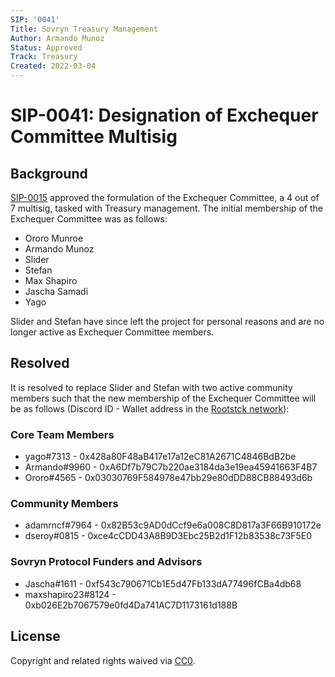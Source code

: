 ```yaml
---
SIP: '0041'
Title: Sovryn Treasury Management
Author: Armando Munoz
Status: Approved
Track: Treasury
Created: 2022-03-04
---
```


# SIP-0041: Designation of Exchequer Committee Multisig

## Background

[SIP-0015](https://bitocracy.sovryn.app/governorAdmin/2) approved the formulation of the Exchequer Committee, a 4 out of 7 multisig, tasked with Treasury management. The initial membership of the Exchequer Committee was as follows:  
- Ororo Munroe
- Armando Munoz
- Slider
- Stefan
- Max Shapiro
- Jascha Samadi
- Yago
  
Slider and Stefan have since left the project for personal reasons and are no longer active as Exchequer Committee members. 


## Resolved

It is resolved to replace Slider and Stefan with two active community members such that the new membership of the Exchequer Committee will be as follows (Discord ID - Wallet address in the [Rootstck network](https://www.rsk.co/)):  

### Core Team Members  

- yago#7313 - 0x428a80F48aB417e17a12eC81A2671C4846BdB2be  
- Armando#9960 - 0xA6Df7b79C7b220ae3184da3e19ea45941663F4B7  
- Ororo#4565 - 0x03030769F584978e47bb29e80dDD88CB88493d6b  

### Community Members

- adamrncf#7964 - 0x82B53c9AD0dCcf9e6a008C8D817a3F66B910172e   
- dseroy#0815 - 0xce4cCDD43A8B9D3Ebc25B2d1F12b83538c73F5E0  

### Sovryn Protocol Funders and Advisors

- Jascha#1611 - 0xf543c790671Cb1E5d47Fb133dA77496fCBa4db68  
- maxshapiro23#8124 - 0xb026E2b7067579e0fd4Da741AC7D1173161d188B  

## License
Copyright and related rights waived via [CC0](https://creativecommons.org/publicdomain/zero/1.0/).
  
